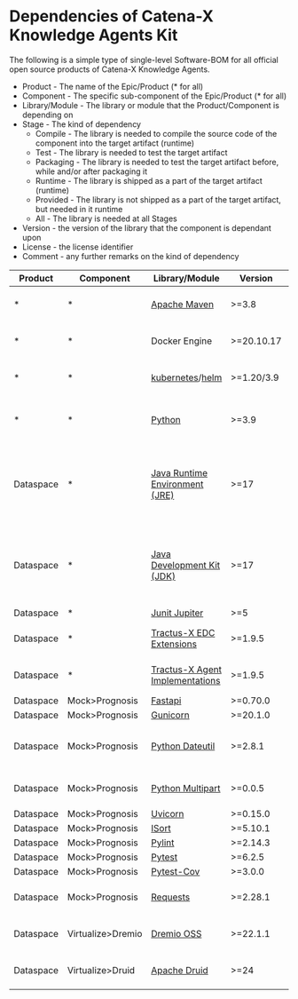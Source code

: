 <!--
 * Copyright (c) 2021,2023 Contributors to the Catena-X Association
 *
 * See the NOTICE file(s) distributed with this work for additional
 * information regarding copyright ownership.
 *
 * This program and the accompanying materials are made available under the
 * terms of the Apache License, Version 2.0 which is available at
 * https://www.apache.org/licenses/LICENSE-2.0.
 *
 * Unless required by applicable law or agreed to in writing, software
 * distributed under the License is distributed on an "AS IS" BASIS, WITHOUT
 * WARRANTIES OR CONDITIONS OF ANY KIND, either express or implied. See the
 * License for the specific language governing permissions and limitations
 * under the License.
 *
 * SPDX-License-Identifier: Apache-2.0
-->

# Dependencies of Catena-X Knowledge Agents Kit

The following is a simple type of single-level Software-BOM for all official open source products of Catena-X Knowledge Agents. 

* Product - The name of the Epic/Product (* for all)
* Component - The specific sub-component of the Epic/Product (* for all)
* Library/Module - The library or module that the Product/Component is depending on
* Stage - The kind of dependency 
  * Compile - The library is needed to compile the source code of the component into the target artifact (runtime)
  * Test - The library is needed to test the target artifact
  * Packaging - The library is needed to test the target artifact before, while and/or after packaging it
  * Runtime - The library is shipped as a part of the target artifact (runtime)
  * Provided - The library is not shipped as a part of the target artifact, but needed in it runtime
  * All - The library is needed at all Stages
* Version - the version of the library that the component is dependant upon
* License - the license identifier
* Comment - any further remarks on the kind of dependency

| Product | Component | Library/Module  | Version | Stage | License | Comment |
|--- | -- | --- | --- | --- | --- | ---| 
| * | * | [Apache Maven](https://maven.apache.org) | >=3.8 | Compile + Test + Packaging | Apache License 2.0 |     |
| * | * | Docker Engine | >=20.10.17 | Packaging + Provided | Apache License 2.0 |     |
| * | * | [kubernetes](https://kubernetes.io/de/)/[helm](https://helm.sh/) | >=1.20/3.9 | Provided | Apache License 2.0 |     |
| * | * | [Python](https://www.python.org/) | >=3.9 | Test + Packaging + Provided | Zero Clause BSD |     |
| Dataspace | * | [Java Runtime Environment (JRE)](https://de.wikipedia.org/wiki/Java-Laufzeitumgebung) | >=17 | Test + Provided | * | License (GPL, BCL, ...) depends on choosen runtime. |
| Dataspace | * | [Java Development Kit (JDK)](https://de.wikipedia.org/wiki/Java_Development_Kit) | >=17 | Compile + Packaging | * | License (GPL, BCL, ...) depends on choosen kit. |
| Dataspace | * | [Junit Jupiter](https://junit.org) | >=5 | Test | MIT |     |
| Dataspace | * | [Tractus-X EDC Extensions](https://github.com/eclipse-tractusx/knowledge-agents-edc) | >=1.9.5 | All | Apache License 2.0 |     |
| Dataspace | * | [Tractus-X Agent Implementations](https://github.com/eclipse-tractusx/knowledge-agents) | >=1.9.5 | All | Apache License 2.0 |     |
| Dataspace | Mock>Prognosis | [Fastapi](https://fastapi.tiangolo.com/) | >=0.70.0 | All | MIT |     |
| Dataspace | Mock>Prognosis | [Gunicorn](https://gunicorn.org/) | >=20.1.0 | All | MIT |     |
| Dataspace | Mock>Prognosis | [Python Dateutil](https://github.com/dateutil/dateutil) | >=2.8.1 | All | Apache License 2.0 and BSD-3 |     |
| Dataspace | Mock>Prognosis | [Python Multipart](https://github.com/andrew-d/python-multipart) | >=0.0.5 | All | Apache License 2.0 |     |
| Dataspace | Mock>Prognosis | [Uvicorn](https://github.com/encode/uvicorn) | >=0.15.0 | All | BSD-3 |     |
| Dataspace | Mock>Prognosis | [ISort](https://github.com/pycqa/isort) | >=5.10.1 | All | MIT |     |
| Dataspace | Mock>Prognosis | [Pylint](https://github.com/PyCQA/pylint) | >=2.14.3 | Compile | GPL-2 |     |
| Dataspace | Mock>Prognosis | [Pytest](https://github.com/pytest-dev/pytest) | >=6.2.5 | Test | MIT |     |
| Dataspace | Mock>Prognosis | [Pytest-Cov](https://github.com/pytest-dev/pytest-cov) | >=3.0.0 | Test | MIT |     |
| Dataspace | Mock>Prognosis | [Requests](https://github.com/psf/requests) | >=2.28.1 | All | Apache License 2.0 |     |
| Dataspace | Virtualize>Dremio | [Dremio OSS](https://github.com/dremio/dremio-oss) | >=22.1.1 | Runtime | Apache License 2.0 |     |
| Dataspace | Virtualize>Druid | [Apache Druid](https://druid.apache.org/) | >=24 | Runtime | Apache License 2.0 |     |
